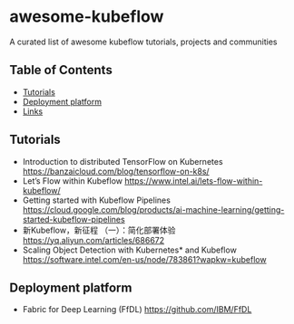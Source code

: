 # awesome-kubeflow
A curated list of awesome kubeflow tutorials, projects and communities


## Table of Contents

- [Tutorials](#tutorials)
- [Deployment platform](#platforms)
- [Links](#links)

## Tutorials
- Introduction to distributed TensorFlow on Kubernetes https://banzaicloud.com/blog/tensorflow-on-k8s/
- Let’s Flow within Kubeflow https://www.intel.ai/lets-flow-within-kubeflow/
- Getting started with Kubeflow Pipelines https://cloud.google.com/blog/products/ai-machine-learning/getting-started-kubeflow-pipelines
- 新Kubeflow，新征程 （一）：简化部署体验 https://yq.aliyun.com/articles/686672
- Scaling Object Detection with Kubernetes* and Kubeflow https://software.intel.com/en-us/node/783861?wapkw=kubeflow
## Deployment platform
- Fabric for Deep Learning (FfDL) https://github.com/IBM/FfDL
